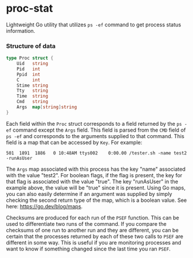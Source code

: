 # proc-stat
Lightweight Go utility that utilizes `ps -ef` command to get process status information.

### Structure of data

```go
type Proc struct {
	Uid   string
	Pid   int
	Ppid  int
	C     int
	Stime string
	Tty   string
	Time  string
	Cmd   string
	Args  map[string]string
}
```
Each field within the `Proc` struct corresponds to a field returned by the `ps -ef` command except 
the `Args` field. This field is parsed from the `CMD` field of `ps -ef` and corresponds to the arguments
supplied to that command.  This field is a map that can be accessed by `Key`.  For example:

```
501  1891  1886   0 10:48AM ttys002    0:00.00 /tester.sh -name test2 -runAsUser
```

The `Args` map associated with this process has the key "name" associated with the value "test2".
For boolean flags, if the flag is present, the key for that flag is associated with the value "true".
The key "runAsUser" in the example above, the value will be "true" since it is present.  Using Go maps, 
you can also easily determine if an argument was supplied by simply checking the second return type of 
the map, which is a boolean value.  See here: https://go.dev/blog/maps.

Checksums are produced for each run of the `PSEF` function. This can be used to differentiate two runs of the
command.  If you compare the checksums of one run to another run and they are different, you can be certain
that the processes returned by each of these two calls to `PSEF` are different in some way.  This is useful if you are
monitoring processes and want to know if something changed since the last time you ran `PSEF`. 